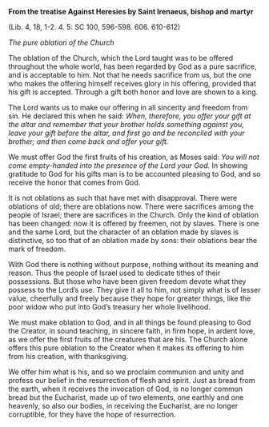

**From the treatise Against Heresies by Saint Irenaeus, bishop and martyr**

(Lib. 4, 18, 1-2. 4. 5: SC 100, 596-598. 606. 610-612)

_The pure oblation of the Church_

The oblation of the Church, which the Lord taught was to be offered throughout the whole world, has been regarded by God as a pure sacrifice, and is acceptable to him. Not that he needs sacrifice from us, but the one who makes the offering himself receives glory in his offering, provided that his gift is accepted. Through a gift both honor and love are shown to a king.

The Lord wants us to make our offering in all sincerity and freedom from sin. He declared this when he said: _When, therefore, you offer your gift at the altar and remember that your brother holds something against you, leave your gift before the altar, and first go and be reconciled with your brother; and then come back and offer your gift._

We must offer God the first fruits of his creation, as Moses said: _You will not come empty-handed into the presence of the Lord your God._ In showing gratitude to God for his gifts man is to be accounted pleasing to God, and so receive the honor that comes from God.

It is not oblations as such that have met with disapproval. There were oblations of old; there are oblations now. There were sacrifices among the people of Israel; there are sacrifices in the Church. Only the kind of oblation has been changed: now it is offered by freemen, not by slaves. There is one and the same Lord, but the character of an oblation made by slaves is distinctive, so too that of an oblation made by sons: their oblations bear the mark of freedom.

With God there is nothing without purpose, nothing without its meaning and reason. Thus the people of Israel used to dedicate tithes of their possessions. But those who have been given freedom devote what they possess to the Lord’s use. They give it all to him, not simply what is of lesser value, cheerfully and freely because they hope for greater things, like the poor widow who put into God’s treasury her whole livelihood.

We must make oblation to God, and in all things be found pleasing to God the Creator, in sound teaching, in sincere faith, in firm hope, in ardent love, as we offer the first fruits of the creatures that are his. The Church alone offers this pure oblation to the Creator when it makes its offering to him from his creation, with thanksgiving.

We offer him what is his, and so we proclaim communion and unity and profess our belief in the resurrection of flesh and spirit. Just as bread from the earth, when it receives the invocation of God, is no longer common bread but the Eucharist, made up of two elements, one earthly and one heavenly, so also our bodies, in receiving the Eucharist, are no longer corruptible, for they have the hope of resurrection.

